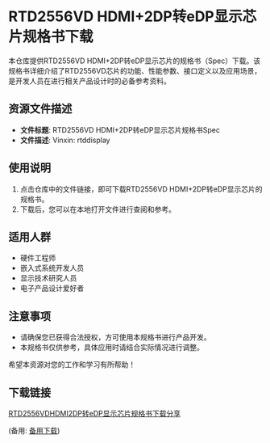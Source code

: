 # RTD2556VD HDMI+2DP转eDP显示芯片规格书下载

本仓库提供RTD2556VD HDMI+2DP转eDP显示芯片的规格书（Spec）下载。该规格书详细介绍了RTD2556VD芯片的功能、性能参数、接口定义以及应用场景，是开发人员在进行相关产品设计时的必备参考资料。

## 资源文件描述

- **文件标题**: RTD2556VD HDMI+2DP转eDP显示芯片规格书Spec
- **文件描述**: Vinxin: rtddisplay

## 使用说明

1. 点击仓库中的文件链接，即可下载RTD2556VD HDMI+2DP转eDP显示芯片的规格书。
2. 下载后，您可以在本地打开文件进行查阅和参考。

## 适用人群

- 硬件工程师
- 嵌入式系统开发人员
- 显示技术研究人员
- 电子产品设计爱好者

## 注意事项

- 请确保您已获得合法授权，方可使用本规格书进行产品开发。
- 本规格书仅供参考，具体应用时请结合实际情况进行调整。

希望本资源对您的工作和学习有所帮助！

## 下载链接
[RTD2556VDHDMI2DP转eDP显示芯片规格书下载分享](https://pan.quark.cn/s/d8ef02285166) 

(备用: [备用下载](https://pan.baidu.com/s/1eDx7ZHpe_x7486VijQ6Gjw?pwd=1234))

